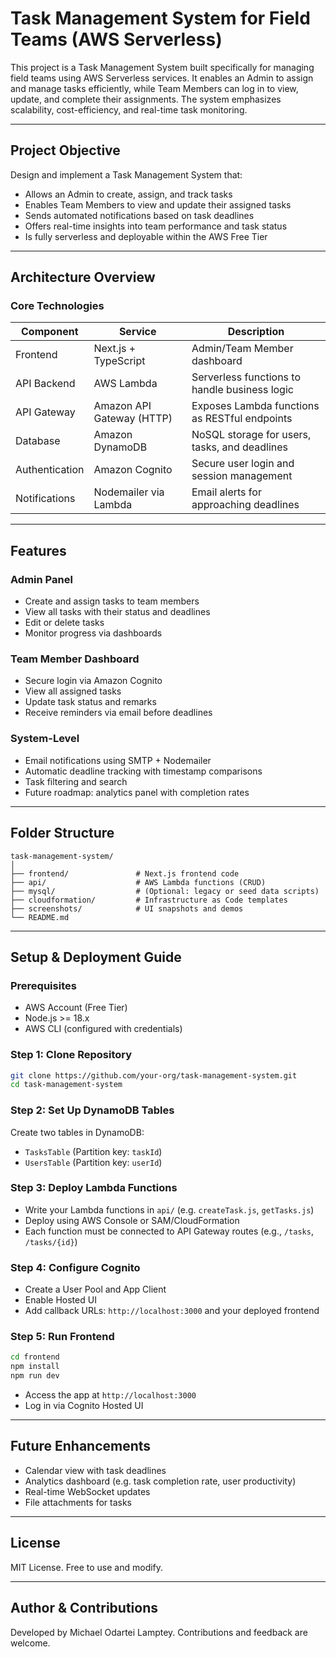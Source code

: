 # Task Management System for Field Teams (AWS Serverless)

This project is a Task Management System built specifically for managing field teams using AWS Serverless services. It enables an Admin to assign and manage tasks efficiently, while Team Members can log in to view, update, and complete their assignments. The system emphasizes scalability, cost-efficiency, and real-time task monitoring.

---

## Project Objective

Design and implement a Task Management System that:
- Allows an Admin to create, assign, and track tasks
- Enables Team Members to view and update their assigned tasks
- Sends automated notifications based on task deadlines
- Offers real-time insights into team performance and task status
- Is fully serverless and deployable within the AWS Free Tier

---

## Architecture Overview

### Core Technologies
| Component         | Service                   | Description |
|------------------|---------------------------|-------------|
| Frontend         | Next.js + TypeScript      | Admin/Team Member dashboard |
| API Backend      | AWS Lambda                | Serverless functions to handle business logic |
| API Gateway      | Amazon API Gateway (HTTP) | Exposes Lambda functions as RESTful endpoints |
| Database         | Amazon DynamoDB           | NoSQL storage for users, tasks, and deadlines |
| Authentication   | Amazon Cognito            | Secure user login and session management |
| Notifications    | Nodemailer via Lambda     | Email alerts for approaching deadlines |

---

## Features

### Admin Panel
- Create and assign tasks to team members
- View all tasks with their status and deadlines
- Edit or delete tasks
- Monitor progress via dashboards

### Team Member Dashboard
- Secure login via Amazon Cognito
- View all assigned tasks
- Update task status and remarks
- Receive reminders via email before deadlines

### System-Level
- Email notifications using SMTP + Nodemailer
- Automatic deadline tracking with timestamp comparisons
- Task filtering and search
- Future roadmap: analytics panel with completion rates

---

## Folder Structure

```
task-management-system/
│
├── frontend/               # Next.js frontend code
├── api/                    # AWS Lambda functions (CRUD)
├── mysql/                  # (Optional: legacy or seed data scripts)
├── cloudformation/         # Infrastructure as Code templates
├── screenshots/            # UI snapshots and demos
└── README.md
```

---

## Setup & Deployment Guide

### Prerequisites
- AWS Account (Free Tier)
- Node.js >= 18.x
- AWS CLI (configured with credentials)

### Step 1: Clone Repository
```bash
git clone https://github.com/your-org/task-management-system.git
cd task-management-system
```

### Step 2: Set Up DynamoDB Tables
Create two tables in DynamoDB:
- `TasksTable` (Partition key: `taskId`)
- `UsersTable` (Partition key: `userId`)

### Step 3: Deploy Lambda Functions
- Write your Lambda functions in `api/` (e.g. `createTask.js`, `getTasks.js`)
- Deploy using AWS Console or SAM/CloudFormation
- Each function must be connected to API Gateway routes (e.g., `/tasks`, `/tasks/{id}`)

### Step 4: Configure Cognito
- Create a User Pool and App Client
- Enable Hosted UI
- Add callback URLs: `http://localhost:3000` and your deployed frontend

### Step 5: Run Frontend
```bash
cd frontend
npm install
npm run dev
```
- Access the app at `http://localhost:3000`
- Log in via Cognito Hosted UI

---

## Future Enhancements

- Calendar view with task deadlines
- Analytics dashboard (e.g. task completion rate, user productivity)
- Real-time WebSocket updates
- File attachments for tasks

---

## License

MIT License. Free to use and modify.

---

## Author & Contributions

Developed by Michael Odartei Lamptey. Contributions and feedback are welcome.
